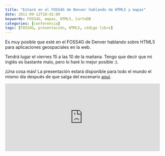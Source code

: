 ```yaml
---
title: "Estaré en el FOSS4G de Denver hablando de HTML5 y mapas"
date: 2011-09-12T10:42:00
keywords: FOSS4G, mapas, HTML5, CartoDB
categories: [conferencia]
tags: [FOSS4G, presentación, HTML5, código libre]
---
```


Es muy posible que esté en el FOSS4G de Denver hablando sobre HTML5 para aplicaciones geospaciales en la web.

Tendrá lugar el viernes 15 a las 10 de la mañana. Tengo que decir que mi inglés es bastante malo, pero lo haré lo mejor posible :).

¡Una cosa más! La presentación estará disponible para todo el mundo el mismo día después de que salga del escenario [aquí](http://xavijam.github.com/html5-foss4g/).

<iframe width="100%" frameborder="0" height="220" src="https://team.carto.com/u/xavijam/builder/5133e9ee-8e7e-4c69-854f-271e0fab200e/embed"></iframe>


